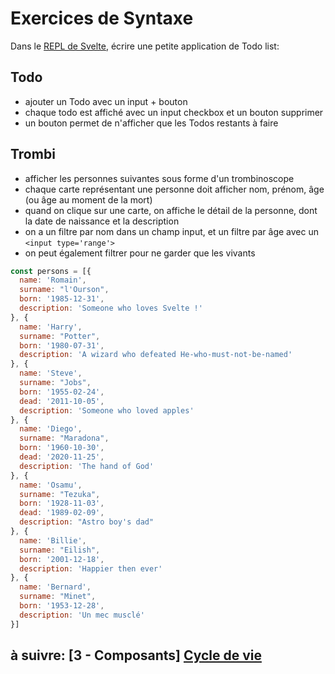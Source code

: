 # Exercices de Syntaxe

Dans le [REPL de Svelte](https://svelte.dev/repl), écrire une petite application de Todo list:

## Todo
- ajouter un Todo avec un input + bouton
- chaque todo est affiché avec un input checkbox et un bouton supprimer
- un bouton permet de n'afficher que les Todos restants à faire

## Trombi
- afficher les personnes suivantes sous forme d'un trombinoscope
- chaque carte représentant une personne doit afficher nom, prénom, âge (ou âge au moment de la mort)
- quand on clique sur une carte, on affiche le détail de la personne, dont la date de naissance et la description
- on a un filtre par nom dans un champ input, et un filtre par âge avec un `<input type='range'>`
- on peut également filtrer pour ne garder que les vivants

```js
const persons = [{
  name: 'Romain',
  surname: "l'Ourson",
  born: '1985-12-31',
  description: 'Someone who loves Svelte !'
}, {
  name: 'Harry',
  surname: "Potter",
  born: '1980-07-31',
  description: 'A wizard who defeated He-who-must-not-be-named'
}, {
  name: 'Steve',
  surname: "Jobs",
  born: '1955-02-24',
  dead: '2011-10-05',
  description: 'Someone who loved apples'
}, {
  name: 'Diego',
  surname: "Maradona",
  born: '1960-10-30',
  dead: '2020-11-25',
  description: 'The hand of God'
}, {
  name: 'Osamu',
  surname: "Tezuka",
  born: '1928-11-03',
  dead: '1989-02-09',
  description: "Astro boy's dad"
}, {
  name: 'Billie',
  surname: "Eilish",
  born: '2001-12-18',
  description: 'Happier then ever'
}, {
  name: 'Bernard',
  surname: "Minet",
  born: '1953-12-28',
  description: 'Un mec musclé'
}]
```


## à suivre: [3 - Composants] [Cycle de vie](../3_components/3-1_lifecycle.md)
